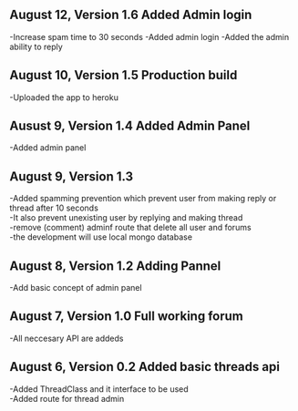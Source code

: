 ## August 12, Version 1.6 Added Admin login
-Increase spam time to 30 seconds
-Added admin login
-Added the admin ability to reply

## August 10, Version 1.5 Production build
-Uploaded the app to heroku

## Ausust 9, Version 1.4 Added Admin Panel
-Added admin panel

## August 9, Version 1.3
-Added spamming prevention which prevent user from making reply or thread after 10 seconds  
-It also prevent unexisting user by replying and making thread  
-remove (comment) adminf route that delete all user and forums  
-the development will use local mongo database  

## August 8, Version 1.2 Adding Pannel
-Add basic concept of admin panel  

## August 7, Version 1.0 Full working forum
-All neccesary API are addeds

## August 6, Version 0.2 Added basic threads api
-Added ThreadClass and it interface to be used  
-Added route for thread admin  
